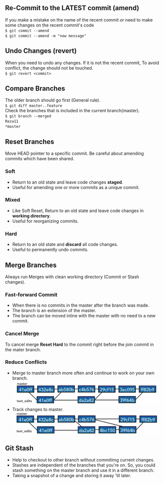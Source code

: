 ## Re-Commit to the LATEST commit (amend)  
If you make a mistake on the name of the recent commit or need to make some changes on the recent commit's code  
`$ git commit --amend`   
`$ git commit --amend -m "new message"`

## Undo Changes (revert)  
When you need to undo any changes. If it is not the recent commit, To avoid conflict, the change should not be touched.  
`$ git revert <commit>`   

## Compare Branches
The older branch should go first (General rule).  
`$ git diff master..feature`   
Check the branches that is included in the current branch(master).  
`$ git branch --merged`  
`Reza11`  
`*master`

## Reset Branches
Move HEAD pointer to a specific commit. Be careful about amending commits which have been shared.   
### Soft
- Return to an old state and leave code changes __staged__.  
- Useful for amending one or more commits as a unique commit.   
### Mixed
- Like Soft Reset, Return to an old state and leave code changes in __working directory__.  
- Useful for reorganizing commits. 
### Hard
- Return to an old state and __discard__ all code changes.
- Useful to permanently undo commits. 

## Merge Branches
Always run Merges with clean working directory (Commit or Stash changes).  
### Fast-forward Commit
- When there is no commits in the master after the branch was made. 
- The branch is an extension of the master.
- The branch can be moved inline with the master with no need to a new commit.
### Cancel Merge
To cancel merge __Reset Hard__ to the commit right before the join commit in the mater branch.
### Reduce Conflicts
- Merge to master branch more often and continue to work on your own branch. 
 ![Merge to Master](./merge1.png)
- Track changes to master.  
 ![Merge from Master](./merge2.png)
 
## Git Stash
- Help to checkout to other branch without commitimg current changes.
- Stashes are independent of the branches that you're on. So, you could stash something on the master branch and use it in a different branch.
- Taking a snapshot of a change and storing it away 'til later.



